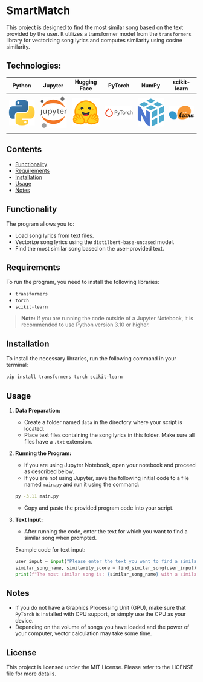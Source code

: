 # SmartMatch

This project is designed to find the most similar song based on the text provided by the user. It utilizes a transformer model from the `transformers` library for vectorizing song lyrics and computes similarity using cosine similarity.

## Technologies:

<table>
  <thead>
    <tr>
      <th height=33 width=100>Python</th>
      <th height=33 width=100>Jupyter</th>
      <th height=33 width=100>Hugging Face</th>
      <th height=33 width=100>PyTorch</th>
      <th height=33 width=100>NumPy</th>
      <th height=33 width=100>scikit-learn</th>
    </tr>
  </thead>
  <tbody>
    <tr>
      <td height=100 width=100>
        <a href=https://www.python.org/>
          <img src=https://github.com/AndriiKot/SmartMatch/blob/main/technologies/icons/python.svg alt=Python>
        </a>
      </td>
      <td height=100 width=100>
        <a href=https://jupyter.org/>
          <img src=https://github.com/AndriiKot/SmartMatch/blob/main/technologies/icons/jupyter.svg alt=Jupyter>
        </a>
      </td>
      <td height=100 width=100>
        <a href=https://huggingface.co/>
          <img src=https://github.com/AndriiKot/SmartMatch/blob/vectors/technologies/icons/huggingface.svg alt="Hugging Face">
        </a>
      </td>
      <td height=100 width=100>
        <a href=https://pytorch.org/>
          <img src=https://github.com/AndriiKot/SmartMatch/blob/vectors/technologies/icons/pytorch.svg alt="PyTorch">
        </a>
      </td>
      <td height=100 width=100>
        <a href=https://numpy.org/>
          <img src=https://github.com/AndriiKot/SmartMatch/blob/vectors/technologies/icons/numpy.svg alt="NumPy">
        </a>
      </td>
      <td height=100 width=100>
        <a href=https://scikit-learn.org/>
          <img src="https://github.com/AndriiKot/SmartMatch/blob/vectors/technologies/icons/scikit-learn.svg" alt="sciKit-learn">
        </a>
      </td>
    </tr>
  </tbody>
</table>

## Contents

- [Functionality](#functionality)
- [Requirements](#requirements)
- [Installation](#installation)
- [Usage](#usage)
- [Notes](#notes)

## Functionality

The program allows you to:
- Load song lyrics from text files.
- Vectorize song lyrics using the `distilbert-base-uncased` model.
- Find the most similar song based on the user-provided text.

## Requirements

To run the program, you need to install the following libraries:
- `transformers`
- `torch`
- `scikit-learn`

> **Note:** If you are running the code outside of a Jupyter Notebook, it is recommended to use Python version 3.10 or higher.

## Installation

To install the necessary libraries, run the following command in your terminal:

```bash
pip install transformers torch scikit-learn
```

## Usage

1. **Data Preparation:**
   - Create a folder named `data` in the directory where your script is located.
   - Place text files containing the song lyrics in this folder. Make sure all files have a `.txt` extension.

2. **Running the Program:**
   - If you are using Jupyter Notebook, open your notebook and proceed as described below.
   - If you are not using Jupyter, save the following initial code to a file named `main.py` and run it using the command:

   ```bash
   py -3.11 main.py
   ```

   - Copy and paste the provided program code into your script.

3. **Text Input:**
   - After running the code, enter the text for which you want to find a similar song when prompted.

   Example code for text input:
   ```python
   user_input = input("Please enter the text you want to find a similar song for: ")
   similar_song_name, similarity_score = find_similar_song(user_input)
   print(f"The most similar song is: {similar_song_name} with a similarity score of {similarity_score:.4f}")
   ```

## Notes

- If you do not have a Graphics Processing Unit (GPU), make sure that `PyTorch` is installed with CPU support, or simply use the CPU as your device.
- Depending on the volume of songs you have loaded and the power of your computer, vector calculation may take some time.

## License

This project is licensed under the MIT License. Please refer to the LICENSE file for more details.
